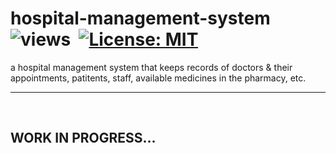 # hospital-management-system &nbsp; ![views](https://visitor-badge.glitch.me/badge?page_id=code-chaser.hospital-management-system) &nbsp;[![License: MIT](https://img.shields.io/badge/License-MIT-yellow.svg)](https://opensource.org/licenses/MIT)

 a hospital management system that keeps records of doctors & their appointments, patitents, staff, available medicines in the pharmacy, etc.

___

<br>

## **WORK IN PROGRESS...**

